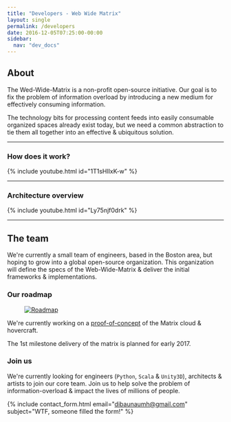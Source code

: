 ```yaml
---
title: "Developers - Web Wide Matrix"
layout: single
permalink: /developers
date: 2016-12-05T07:25:00-00:00
sidebar:
  nav: "dev_docs"
---
```



## About
The Wed-Wide-Matrix is a non-profit open-source initiative. Our goal is to fix the problem of information overload
by introducing a new medium for effectively consuming information.

The technology bits for processing content feeds into easily consumable organized spaces already exist today, but we
need a common abstraction to tie them all together into an effective & ubiquitous solution.

<hr/>

### How does it work?

{% include youtube.html id="1T1sHIlxK-w" %}

<hr/>

### Architecture overview

{% include youtube.html id="Ly75njf0drk" %}

<hr/>


## The team

We're currently a small team of engineers, based in the Boston area, but hoping to grow into a global open-source organization.
This organization will define the specs of the Web-Wide-Matrix & deliver the initial frameworks & implementations.

### Our roadmap

<figure>
  <a href="/assets/images/roadmap.png"><img src="{{ '/assets/images/roadmap.png' | absolute_url }}" alt="Roadmap"></a>
</figure>

We're currently working on a [proof-of-concept](https://github.com/WebWideMatrix/webwidematrix-poc) of the Matrix cloud & hovercraft.

The 1st milestone delivery of the matrix is planned for early 2017.


### Join us

We're currently looking for engineers (`Python`, `Scala` & `Unity3D`), architects & artists to join our core team.
Join us to help solve the problem of information-overload & impact the lives of millions of people.

{% include contact_form.html email="dibaunaumh@gmail.com" subject="WTF, someone filled the form!" %}

